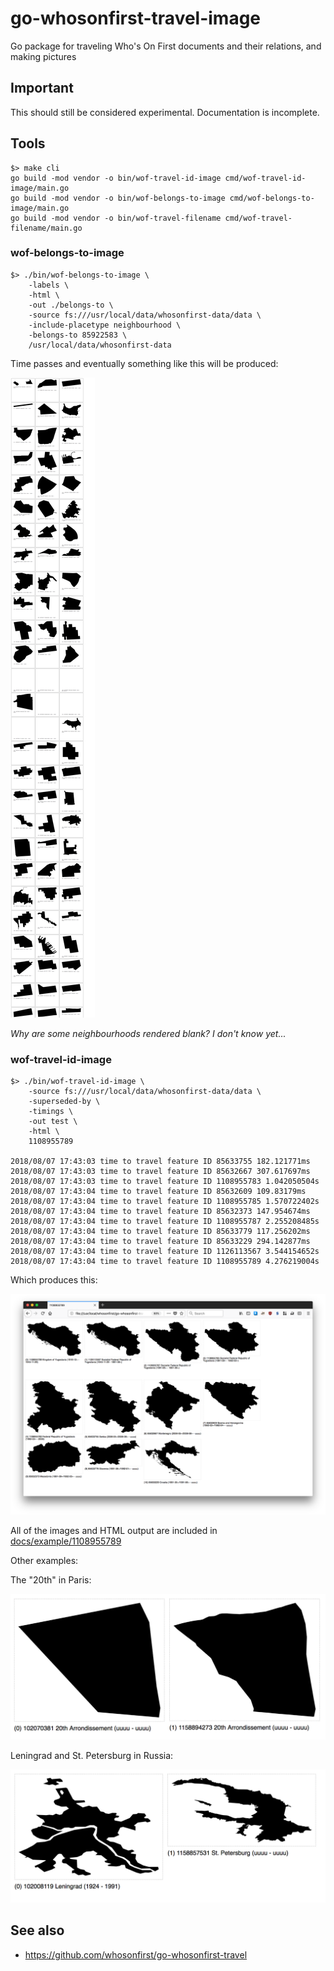 # go-whosonfirst-travel-image

Go package for traveling Who's On First documents and their relations, and making pictures

## Important

This should still be considered experimental. Documentation is incomplete.

## Tools

```
$> make cli
go build -mod vendor -o bin/wof-travel-id-image cmd/wof-travel-id-image/main.go
go build -mod vendor -o bin/wof-belongs-to-image cmd/wof-belongs-to-image/main.go
go build -mod vendor -o bin/wof-travel-filename cmd/wof-travel-filename/main.go
```

### wof-belongs-to-image

```
$> ./bin/wof-belongs-to-image \
	-labels \
	-html \
	-out ./belongs-to \
	-source fs:///usr/local/data/whosonfirst-data/data \
	-include-placetype neighbourhood \
	-belongs-to 85922583 \
	/usr/local/data/whosonfirst-data
```

Time passes and eventually something like this will be produced:

![](docs/images/20180813-sf-belongs-to.png)

_Why are some neighbourhoods rendered blank? I don't know yet..._

### wof-travel-id-image

```
$> ./bin/wof-travel-id-image \
	-source fs:///usr/local/data/whosonfirst-data/data \
	-superseded-by \
	-timings \
	-out test \
	-html \
	1108955789
	
2018/08/07 17:43:03 time to travel feature ID 85633755 182.121771ms
2018/08/07 17:43:03 time to travel feature ID 85632667 307.617697ms
2018/08/07 17:43:03 time to travel feature ID 1108955783 1.042050504s
2018/08/07 17:43:04 time to travel feature ID 85632609 109.83179ms
2018/08/07 17:43:04 time to travel feature ID 1108955785 1.570722402s
2018/08/07 17:43:04 time to travel feature ID 85632373 147.954674ms
2018/08/07 17:43:04 time to travel feature ID 1108955787 2.255208485s
2018/08/07 17:43:04 time to travel feature ID 85633779 117.256202ms
2018/08/07 17:43:04 time to travel feature ID 85633229 294.142877ms
2018/08/07 17:43:04 time to travel feature ID 1126113567 3.544154652s
2018/08/07 17:43:04 time to travel feature ID 1108955789 4.276219004s
```

Which produces this:

![](docs/images/20180807-yugoslavia.png)

All of the images and HTML output are included in [docs/example/1108955789](docs/example/1108955789)

Other examples:

The "20th" in Paris:

![](docs/images/20180807-20th.png)

Leningrad and St. Petersburg in Russia:

![](docs/images/20180807-leningrad-stpetersburg.png)

## See also

* https://github.com/whosonfirst/go-whosonfirst-travel